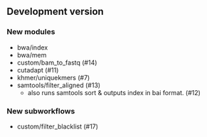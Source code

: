 ## Development version

### New modules

- bwa/index
- bwa/mem
- custom/bam_to_fastq (#14)
- cutadapt (#11)
- khmer/uniquekmers (#7)
- samtools/filter_aligned (#13)
  - also runs samtools sort & outputs index in bai format. (#12)

### New subworkflows

- custom/filter_blacklist (#17)
